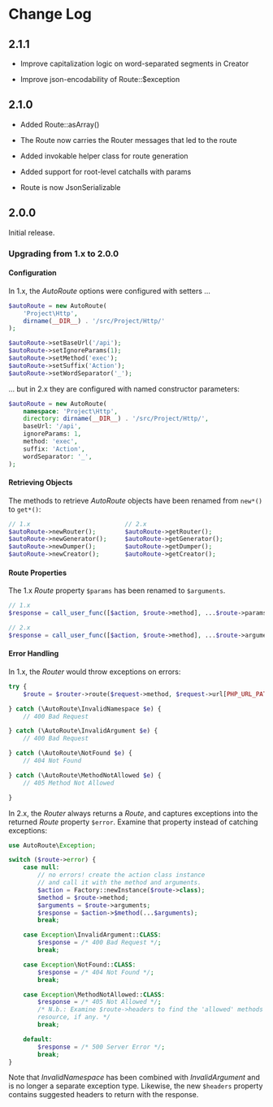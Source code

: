 # Change Log

## 2.1.1

- Improve capitalization logic on word-separated segments in Creator

- Improve json-encodability of Route::$exception


## 2.1.0

- Added Route::asArray()

- The Route now carries the Router messages that led to the route

- Added invokable helper class for route generation

- Added support for root-level catchalls with params

- Route is now JsonSerializable


## 2.0.0

Initial release.

### Upgrading from 1.x to 2.0.0

#### Configuration

In 1.x, the _AutoRoute_ options were configured with setters ...

```php
$autoRoute = new AutoRoute(
    'Project\Http',
    dirname(__DIR__) . '/src/Project/Http/'
);

$autoRoute->setBaseUrl('/api');
$autoRoute->setIgnoreParams(1);
$autoRoute->setMethod('exec');
$autoRoute->setSuffix('Action');
$autoRoute->setWordSeparator('_');
```
... but in 2.x they are configured with named constructor parameters:

```php
$autoRoute = new AutoRoute(
    namespace: 'Project\Http',
    directory: dirname(__DIR__) . '/src/Project/Http/',
    baseUrl: '/api',
    ignoreParams: 1,
    method: 'exec',
    suffix: 'Action',
    wordSeparator: '_',
);
```

#### Retrieving Objects

The methods to retrieve _AutoRoute_ objects have been renamed from `new*()` to
`get*()`:

```php
// 1.x                          // 2.x
$autoRoute->newRouter();        $autoRoute->getRouter();
$autoRoute->newGenerator();     $autoRoute->getGenerator();
$autoRoute->newDumper();        $autoRoute->getDumper();
$autoRoute->newCreator();       $autoRoute->getCreator();
```

#### Route Properties

The 1.x _Route_ property `$params` has been renamed to `$arguments`.

```php
// 1.x
$response = call_user_func([$action, $route->method], ...$route->params);

// 2.x
$response = call_user_func([$action, $route->method], ...$route->arguments);
```

#### Error Handling

In 1.x, the _Router_ would throw exceptions on errors:

```php
try {
    $route = $router->route($request->method, $request->url[PHP_URL_PATH]);

} catch (\AutoRoute\InvalidNamespace $e) {
    // 400 Bad Request

} catch (\AutoRoute\InvalidArgument $e) {
    // 400 Bad Request

} catch (\AutoRoute\NotFound $e) {
    // 404 Not Found

} catch (\AutoRoute\MethodNotAllowed $e) {
    // 405 Method Not Allowed

}
```

In 2.x, the _Router_ always returns a _Route_, and captures exceptions into the
returned _Route_ property `$error`. Examine that property instead of catching
exceptions:

```php
use AutoRoute\Exception;

switch ($route->error) {
    case null:
        // no errors! create the action class instance
        // and call it with the method and arguments.
        $action = Factory::newInstance($route->class);
        $method = $route->method;
        $arguments = $route->arguments;
        $response = $action->$method(...$arguments);
        break;

    case Exception\InvalidArgument::CLASS:
        $response = /* 400 Bad Request */;
        break;

    case Exception\NotFound::CLASS:
        $response = /* 404 Not Found */;
        break;

    case Exception\MethodNotAllowed::CLASS:
        $response = /* 405 Not Allowed */;
        /* N.b.: Examine $route->headers to find the 'allowed' methods for the
        resource, if any. */
        break;

    default:
        $response = /* 500 Server Error */;
        break;
}
```

Note that _InvalidNamespace_ has been combined with _InvalidArgument_ and is no
longer a separate exception type. Likewise, the new `$headers` property contains
suggested headers to return with the response.
